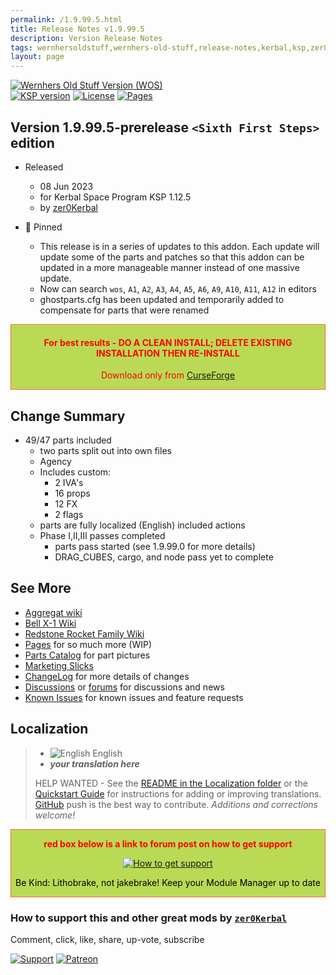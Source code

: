 ```yaml
---
permalink: /1.9.99.5.html
title: Release Notes v1.9.99.5
description: Version Release Notes
tags: wernhersoldstuff,wernhers-old-stuff,release-notes,kerbal,ksp,zer0Kerbal,zedK
layout: page
---
```

<!-- ReleaseLayout.md v1.9.99.5
Wernher's Old Stuff (WOS)
created: 10 Aug 2022
updated: 08 Jun 2023

TEMPLATE: ReleaseLayout.md v1.3.7.0
created: 11 Aug 2018
updated: 29 May 2023 -->
[![Wernhers Old Stuff Version (WOS)][SHD:mod]][CRSFG:url]  
[![KSP version][KSP:shd]][KSP:url] [![License][LIC:shd]][LIC:url] [![Pages][SHD:pgs]][pages]

## Version 1.9.99.5-prerelease `<Sixth First Steps>` edition

* Released
  * 08 Jun 2023
  * for Kerbal Space Program KSP 1.12.5
  * by [zer0Kerbal](https://github.com/zer0Kerbal)

* 📌 Pinned
  * This release is in a series of updates to this addon. Each update will update some of the parts and  patches so that this addon can be updated in a more manageable manner instead of one massive update.
  * Now can search `wos`, `A1`, `A2`, `A3`, `A4`, `A5`, `A6`, `A9`, `A10`, `A11`, `A12` in editors
  * ghostparts.cfg has been updated and temporarily added to compensate for parts that were renamed

<div style="border:0.5px solid Tomato; background-color: #bada55; color: #FF0000; text-align:center"><h4>
<b>For best results - DO A CLEAN INSTALL; DELETE EXISTING INSTALLATION THEN RE-INSTALL</b></h4><p>Download only from <a href="https://www.curseforge.com/kerbal/ksp-mods/WernhersOldStuff">CurseForge</a></p></div>

## Change Summary

* 49/47 parts included
  * two parts split out into own files
  * Agency
  * Includes custom:
    * 2 IVA's
    * 16 props
    * 12 FX
    * 2 flags
  * parts are fully localized (English) included actions
  * Phase I,II,III passes completed
    * parts pass started (see 1.9.99.0 for more details)
    * DRAG_CUBES, cargo, and node pass yet to complete

## See More

* [Aggregat wiki](https://en.wikipedia.org/wiki/Aggregat)
* [Bell X-1 Wiki](https://en.wikipedia.org/wiki/Bell_X-1)
* [Redstone Rocket Family Wiki](https://en.wikipedia.org/wiki/Redstone_(rocket_family))
* [Pages][pages] for so much more (WIP)
* [Parts Catalog][parts] for part pictures
* [Marketing Slicks][markt]
* [ChangeLog][chlog] for more details of changes
* [Discussions][discu] or [forums][forum] for discussions and news
* [Known Issues][issue] for known issues and feature requests

## Localization

>* ![English][EN] English
>* ***your translation here***
>
> HELP WANTED - See the [README in the Localization folder][lreadme] or the [Quickstart Guide][qstart] for instructions for adding or improving translations. [GitHub][GitHub:url] push is the best way to contribute. *Additions and corrections welcome!*

<div style="border:0.5px solid Tomato; background-color: #BADA55; color: #FF0000; text-align:center">
  <p><b>red box below is a link to forum post on how to get support</b></p>
  <a href="https://forum.kerbalspaceprogram.com/index.php?/topic/83212-*">
    <p><img src="https://i.postimg.cc/vHP6zmrw/image.png" alt="How to get support"></p></a>
  <p style="color: #000000;">Be Kind: Lithobrake, not jakebrake! Keep your Module Manager up to date</p>
</div>

### How to support this and other great mods by [`zer0Kerbal`][zer0Kerbal]

Comment, click, like, share, up-vote, subscribe

[![Support][PAYPAL:img]][PAYPAL:url] [![Patreon][PATREON:img]][PATREON:url]

<!-- links -->
[chlog]: https://raw.githubusercontent.com/zer0Kerbal/WernhersOldStuff/master/changelog.md "Changelog"
[discu]: https://github.com/zer0Kerbal/WernhersOldStuff/discussions/ "Discussions"
[forum]: https://forum.kerbalspaceprogram.com/index.php?/topic/207233-*/ "Wernher's Old Stuff (WOS)"
[issue]: https://github.com/zer0Kerbal/WernhersOldStuff/issues/ "Issue Tracker"
[markt]: https://zer0kerbal.github.io/WernhersOldStuff/Marketing "Marketing Slicks"
[pages]: https://zer0kerbal.github.io/WernhersOldStuff/ "GitHub Pages"
[parts]: https://zer0kerbal.github.io/WernhersOldStuff/PartsCatalog "Parts Catalog"

<!-- shields -->
[SHD:mod]: https://img.shields.io/badge/Wernher's%20Old%20Stuff%20(WOS)%20-v1.9.99.5--prerelease-BADA55.svg?style=plastic&labelColor=darkgreen/ "1.9.99.5-prerelease"
[SHD:pgs]: https://img.shields.io/badge/GitHub-Pages-white?style=plastic&labelColor=9cf&logoColor=181717&logo=github/ "GitHub IO"

[CRSFG:url]: https://www.curseforge.com/kerbal/ksp-mods/WernhersOldStuff "CurseForge"
[GITHUB:url]: https://github.com/zer0Kerbal/WernhersOldStuff/ "GitHub"

[KSP:url]: http://kerbalspaceprogram.com/ "Kerbal Space Program"
[KSP:shd]: https://img.shields.io/badge/KSP-1.12.5-blue.svg?style=plastic&labelColor=black/ "Kerbal Space Program"

<!--- license -->
[LIC:url]: https://creativecommons.org/licenses/by-sa/4.0/ "CC BY-SA 4.0+ARR"
[LIC:shd]: https://img.shields.io/badge/License-CC%20BY--SA%204.0+ARR-ef9421?labelColor=black&style=plastic&logoColor=ef9421&logo=creativecommons "CC BY-SA 4.0+ARR"

[PAYPAL:img]: https://img.shields.io/badge/Buy%20me%20some%20-LFO-BADA55?style=for-the-badge&logo=paypal&labelColor=FFDD00 "PayPal"
[PAYPAL:url]: https://www.paypal.com/donate?hosted_button_id=DC22YHMEJREKL "PayPal"
[PATREON:img]: https://img.shields.io/badge/Patreon%20-Patreonize-FF424D?style=for-the-badge&logo=patreon "Patreon"
[PATREON:url]: https://www.patreon.com/zer0Kerbal/membership "Patreon"

[lreadme]: https://github.com/zer0Kerbal/zer0Kerbal/blob/master/Localization/readme.md "Localization Readme"
[qstart]: https://github.com/zer0Kerbal/zer0Kerbal/blob/master/Localization/quickstart.md "Quickstart"
[EN]: https://raw.githubusercontent.com/zer0Kerbal/zer0Kerbal/master/img/EN.png "English"

[zer0Kerbal]: https://forum.kerbalspaceprogram.com/index.php?/profile/190933-*/ "zer0Kerbal"

<!-- THIS FILE: CC BY-ND 4.0 by zer0Kerbal -->